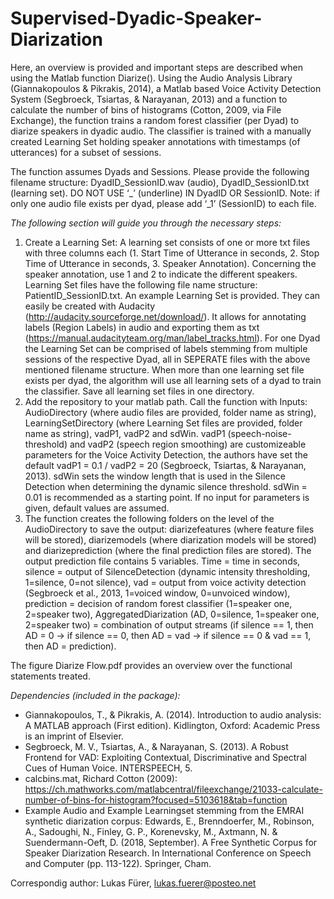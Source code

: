 # Supervised-Dyadic-Speaker-Diarization

Here, an overview is provided and important steps are described when using the Matlab function Diarize(). Using the Audio Analysis Library (Giannakopoulos & Pikrakis, 2014), a Matlab based Voice Activity Detection System (Segbroeck, Tsiartas, & Narayanan, 2013) and a function to calculate the number of bins of histograms (Cotton, 2009, via File Exchange), the function trains a random forest classifier (per Dyad) to diarize speakers in dyadic audio. The classifier is trained with a manually created Learning Set holding speaker annotations with timestamps (of utterances) for a subset of sessions.

The function assumes Dyads and Sessions. Please provide the following filename structure: DyadID_SessionID.wav (audio), DyadID_SessionID.txt (learning set). DO NOT USE ‘_’ (underline) IN DyadID OR SessionID.
Note: if only one audio file exists per dyad, please add ‘_1’ (SessionID) to each file.

*The following section will guide you through the necessary steps:*
1.	Create a Learning Set: A learning set consists of one or more txt files with three columns each (1. Start Time of Utterance in seconds, 2. Stop Time of Utterance in seconds, 3. Speaker Annotation). Concerning the speaker annotation, use 1 and 2 to indicate the different speakers. Learning Set files have the following file name structure: PatientID_SessionID.txt. An example Learning Set is provided. They can easily be created with Audacity (http://audacity.sourceforge.net/download/). It allows for annotating labels (Region Labels) in audio and exporting them as txt (https://manual.audacityteam.org/man/label_tracks.html). For one Dyad the Learning Set can be comprised of labels stemming from multiple sessions of the respective Dyad, all in SEPERATE files with the above mentioned filename structure. When more than one learning set file exists per dyad, the algorithm will use all learning sets of a dyad to train the classifier. Save all learning set files in one directory.
2.	Add the repository to your matlab path. Call the function with Inputs: AudioDirectory (where audio files are provided, folder name as string), LearningSetDirectory (where Learning Set files are provided, folder name as string), vadP1, vadP2 and sdWin. vadP1 (speech-noise-threshold) and vadP2 (speech region smoothing) are customizeable parameters for the Voice Activity Detection, the authors have set the default vadP1 = 0.1 / vadP2 = 20 (Segbroeck, Tsiartas, & Narayanan, 2013). sdWin sets the window length that is used in the Silence Detection when determining the dynamic silence threshold. sdWin = 0.01 is recommended as a starting point. If no input for parameters is given, default values are assumed.
3.	The function creates the following folders on the level of the AudioDirectory to save the output: diarizefeatures (where feature files will be stored), diarizemodels (where diarization models will be stored) and diarizeprediction (where the final prediction files are stored). The output prediction file contains 5 variables. Time = time in seconds, silence = output of SilenceDetection (dynamic intensity thresholding, 1=silence, 0=not silence), vad = output from voice activity detection (Segbroeck et al., 2013, 1=voiced window, 0=unvoiced window), prediction = decision of random forest classifier (1=speaker one, 2=speaker two), AggregatedDiarization (AD, 0=silence, 1=speaker one, 2=speaker two) = combination of output streams (if silence == 1, then AD = 0 -> if silence == 0, then AD = vad -> if silence == 0 & vad == 1, then AD = prediction).

The figure Diarize Flow.pdf provides an overview over the functional statements treated.

*Dependencies (included in the package):*
- Giannakopoulos, T., & Pikrakis, A. (2014). Introduction to audio analysis: A MATLAB approach (First edition). Kidlington, Oxford: Academic Press is an imprint of Elsevier.
- Segbroeck, M. V., Tsiartas, A., & Narayanan, S. (2013). A Robust Frontend for VAD: Exploiting Contextual, Discriminative and Spectral Cues of Human Voice. INTERSPEECH, 5.
- calcbins.mat, Richard Cotton (2009): https://ch.mathworks.com/matlabcentral/fileexchange/21033-calculate-number-of-bins-for-histogram?focused=5103618&tab=function
- Example Audio and Example Learningset stemming from the EMRAI synthetic diarization corpus: Edwards, E., Brenndoerfer, M., Robinson, A., Sadoughi, N., Finley, G. P., Korenevsky, M., Axtmann, N. & Suendermann-Oeft, D. (2018, September). A Free Synthetic Corpus for Speaker Diarization Research. In International Conference on Speech and Computer (pp. 113-122). Springer, Cham.

Correspondig author:
Lukas Fürer, lukas.fuerer@posteo.net
